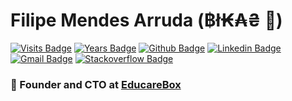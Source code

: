 # Filipe Mendes Arruda (฿ł₭₳₴ 🐍) 
[![Visits Badge](https://badges.pufler.dev/visits/filipemarruda/filipemarruda)](https:filipemarruda.dev)
[![Years Badge](https://badges.pufler.dev/years/filipemarruda)](https:filipemarruda.dev)
[![Github Badge](https://img.shields.io/badge/-Github-white?style=flat&logo=Github&logoColor=black&link=https://github.com/filipemarruda)](https://github.com/filipemarruda)
[![Linkedin Badge](https://img.shields.io/badge/-LinkedIn-blue?style=flat&logo=Linkedin&logoColor=white&link=https://www.linkedin.com/in/filipemarruda/)](https://www.linkedin.com/in/filipemarruda/)
[![Gmail Badge](https://img.shields.io/badge/-Gmail-c14438?style=flat&logo=Gmail&logoColor=white&link=mailto:filipemarruda@gmail.com)](mailto:filipemarruda@gmail.com)
[![Stackoverflow Badge](https://img.shields.io/badge/-stackoverflow-grey?logo=stackoverflow&style=flat&link=https://stackoverflow.com/users/6332574/filipe-mendes)](https://stackoverflow.com/users/6332574/filipe-mendes)


### 🐍 Founder and CTO at [EducareBox](https://www.agendadigitaleducarebox.com/)

